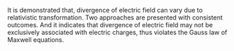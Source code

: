 It is demonstrated that, divergence of electric field can vary due to relativistic transformation. Two approaches are presented with consistent outcomes. And it indicates that divergence of electric field may not be exclusively associated with electric charges, thus violates the Gauss law of Maxwell equations.

